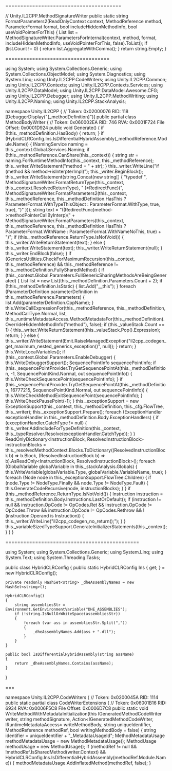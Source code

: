 

=======================================

// Unity.IL2CPP.MethodSignatureWriter
public static string FormatParameters2(ReadOnlyContext context, MethodReference method, ParameterFormat format, bool includeHiddenMethodInfo, bool useVoidPointerForThis)
{    List<string> list = MethodSignatureWriter.ParametersForInternal(context, method, format, includeHiddenMethodInfo, useVoidPointerForThis, false).ToList<string>();    if (list.Count != 0)    {        return list.AggregateWithComma();    }    return string.Empty;
}



===================================

using System;
using System.Collections.Generic;
using System.Collections.ObjectModel;
using System.Diagnostics;
using System.Linq;
using Unity.IL2CPP.CodeWriters;
using Unity.IL2CPP.Common;
using Unity.IL2CPP.Contexts;
using Unity.IL2CPP.Contexts.Services;
using Unity.IL2CPP.DataModel;
using Unity.IL2CPP.DataModel.Awesome.CFG;
using Unity.IL2CPP.Debugger;
using Unity.IL2CPP.MethodWriting;
using Unity.IL2CPP.Naming;
using Unity.IL2CPP.StackAnalysis;

namespace Unity.IL2CPP
{
    // Token: 0x02000076 RID: 118
    [DebuggerDisplay("{_methodDefinition}")]
    public partial class MethodBodyWriter
    {
        // Token: 0x060002EA RID: 746 RVA: 0x0001F724 File Offset: 0x0001D924
        public void Generate()
        {
            if (!this._methodDefinition.HasBody)
            {
                return;
            }
            if (HybridCLRConfig.Ins.IsDifferentialHybridAssembly(_methodReference.Module.Name))
            {
            INamingService naming = this._context.Global.Services.Naming;
            if (!this._methodReference.CanShare(this._context))
            {
                string str = naming.ForRuntimeMethodInfo(this._context, this._methodReference);
                this._writer.WriteStatement("method = " + str);
            }
            this._writer.WriteLine("if (method && method->isInterpterImpl)");
            this._writer.BeginBlock();
            this._writer.WriteStatement(string.Concat(new string[]
            {
                "typedef ",
                MethodSignatureWriter.FormatReturnType(this._context, this._context.ResolvedReturnType),
                " (*RedirectFunc)(",
                MethodSignatureWriter.FormatParameters2(this._context, this._methodReference, this._methodDefinition.HasThis ? ParameterFormat.WithTypeThisObject : ParameterFormat.WithType, true, true),
                ")"
            }));
            string text = "((RedirectFunc)method->methodPointerCallByInterp)(" + MethodSignatureWriter.FormatParameters(this._context, this._methodReference, this._methodDefinition.HasThis ? ParameterFormat.WithName : ParameterFormat.WithNameNoThis, true) + ")";
            if (this._methodReference.ReturnType.IsNotVoid())
            {
                this._writer.WriteReturnStatement(text);
            }
            else
            {
                this._writer.WriteStatement(text);
                this._writer.WriteReturnStatement(null);
            }
            this._writer.EndBlock(false);
            }
            if (GenericsUtilities.CheckForMaximumRecursion(this._context, this._methodReference) && this._methodReference != this._methodDefinition.FullySharedMethod)
            {
                if (this._context.Global.Parameters.FullGenericSharingMethodsAreBeingGenerated)
                {
                    List<string> list = new List<string>(this._methodDefinition.Parameters.Count + 2);
                    if (!this._methodDefinition.IsStatic)
                    {
                        list.Add("__this");
                    }
                    foreach (ParameterDefinition parameterDefinition in this._methodReference.Parameters)
                    {
                        list.Add(parameterDefinition.CppName);
                    }
                    this.WriteCallExpressionFor(this._methodReference, this._methodDefinition, MethodCallType.Normal, list, this._runtimeMetadataAccess.MethodMetadataFor(this._methodDefinition).OverrideHiddenMethodInfo("method"), false);
                    if (this._valueStack.Count == 1)
                    {
                        this._writer.WriteReturnStatement(this._valueStack.Pop().Expression);
                        return;
                    }
                }
                else
                {
                    this._writer.WriteStatement(Emit.RaiseManagedException("il2cpp_codegen_get_maximum_nested_generics_exception()", null));
                }
                return;
            }
            this.WriteLocalVariables();
            if (this._context.Global.Parameters.EnableDebugger)
            {
                this.WriteDebuggerSupport();
                SequencePointInfo sequencePointInfo;
                if (this._sequencePointProvider.TryGetSequencePointAt(this._methodDefinition, -1, SequencePointKind.Normal, out sequencePointInfo))
                {
                    this.WriteCheckSequencePoint(sequencePointInfo);
                }
                if (this._sequencePointProvider.TryGetSequencePointAt(this._methodDefinition, 16777215, SequencePointKind.Normal, out sequencePointInfo))
                {
                    this.WriteCheckMethodExitSequencePoint(sequencePointInfo);
                }
                this.WriteCheckPausePoint(-1);
            }
            this._exceptionSupport = new ExceptionSupport(this._context, this._methodDefinition, this._cfg.FlowTree, this._writer);
            this._exceptionSupport.Prepare();
            foreach (ExceptionHandler exceptionHandler in this._methodDefinition.Body.ExceptionHandlers)
            {
                if (exceptionHandler.CatchType != null)
                {
                    this._writer.AddIncludeForTypeDefinition(this._context, this._typeResolver.Resolve(exceptionHandler.CatchType));
                }
            }
            ReadOnlyDictionary<InstructionBlock, ResolvedInstructionBlock> instructionBlocks = this._resolvedMethodContext.Blocks.ToDictionary((ResolvedInstructionBlock b) => b.Block, (ResolvedInstructionBlock b) => b).AsReadOnly<InstructionBlock, ResolvedInstructionBlock>();
            foreach (GlobalVariable globalVariable in this._stackAnalysis.Globals)
            {
                this.WriteVariable(globalVariable.Type, globalVariable.VariableName, true);
            }
            foreach (Node node in this._exceptionSupport.FlowTree.Children)
            {
                if (node.Type != NodeType.Finally && node.Type != NodeType.Fault)
                {
                    this.GenerateCodeRecursive(node, instructionBlocks);
                }
            }
            if (this._methodReference.ReturnType.IsNotVoid())
            {
                Instruction instruction = this._methodDefinition.Body.Instructions.LastOrDefault<Instruction>();
                if (instruction != null && instruction.OpCode != OpCodes.Ret && instruction.OpCode != OpCodes.Throw && instruction.OpCode != OpCodes.Rethrow && !(instruction.Operand is Instruction))
                {
                    this._writer.WriteLine("il2cpp_codegen_no_return();");
                }
            }
            this._variableSizedTypeSupport.GenerateInitializerStatements(this._context);
        }
    }
}

=============================================

using System;
using System.Collections.Generic;
using System.Linq;
using System.Text;
using System.Threading.Tasks;


public class HybridCLRConfig
{
    public static HybridCLRConfig Ins { get; } = new HybridCLRConfig();

    private readonly HashSet<string> _dheAssemblyNames = new HashSet<string>();

    HybridCLRConfig()
    {
        string assembliesStr = Environment.GetEnvironmentVariable("DHE_ASSEMBLIES");
        if (!string.IsNullOrWhiteSpace(assembliesStr))
        {
            foreach (var ass in assembliesStr.Split(","))
            {
                _dheAssemblyNames.Add(ass + ".dll");
            }
        }
    }

    public bool IsDifferentialHybridAssembly(string assName)
    {
        return _dheAssemblyNames.Contains(assName);
    }
}


===


namespace Unity.IL2CPP.CodeWriters
{
    // Token: 0x0200045A RID: 1114
    public static partial class CodeWriterExtensions
    {
        // Token: 0x06001B16 RID: 6934 RVA: 0x0006F5C8 File Offset: 0x0006D7C8
        public static void WriteMethodWithMetadataInitialization(this IGeneratedMethodCodeWriter writer, string methodSignature, Action<IGeneratedMethodCodeWriter, IRuntimeMetadataAccess> writeMethodBody, string uniqueIdentifier, MethodReference methodRef, bool writingMethodBody = false)
        {
            string identifier = uniqueIdentifier + "_MetadataUsageId";
            MethodMetadataUsage methodMetadataUsage = new MethodMetadataUsage();
            MethodUsage methodUsage = new MethodUsage();
            if (methodRef != null && !methodRef.IsSharedMethod(writer.Context) && HybridCLRConfig.Ins.IsDifferentialHybridAssembly(methodRef.Module.Name))
            {
                methodMetadataUsage.AddInflatedMethod(methodRef, false);
            }
